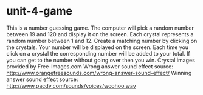 # unit-4-game
This is a number guessing game. 
The computer will pick a random number between 19 and 120 and display it on the screen. 
Each crystal represents a random number between 1 and 12.
Create a matching number by clicking on the crystals.
Your number will be displayed on the screen.
Each time you click on a crystal the corresponding number will be added to your total.
If you can get to the number without going over then you win.
Crystal images provided by Free-Images.com
Wrong answer sound effect source: http://www.orangefreesounds.com/wrong-answer-sound-effect/
Winning answer sound effect source: http://www.pacdv.com/sounds/voices/woohoo.wav
